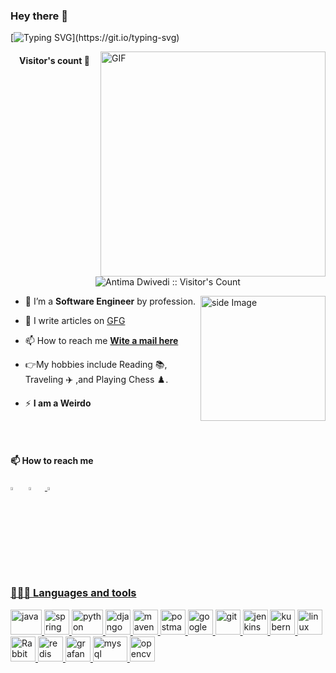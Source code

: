 ### Hey there :wave:

[![Typing SVG](https://readme-typing-svg.herokuapp.com?color=%2336BCF7&lines=Welcome+to+my+GitHub+!)](https://git.io/typing-svg)



<img align="right" alt="GIF" src="https://raw.githubusercontent.com/rahul-jha98/rahul-jha98/main/techstack.gif" width="360px"/>
<!-- Visitor's count -->
 <h4 align="center">Visitor's count 👀</h4>
<p align="center"><img src="https://profile-counter.glitch.me/{AntimaDwivedi}/count.svg" alt="Antima Dwivedi :: Visitor's Count" /></p>

<img src="https://github.com/sciencepal/sciencepal/blob/master/assets/life_balance.gif" alt="side Image" align="right" width="200" height="auto" />

- 👯 I’m a **Software Engineer** by profession.

- 📝 I  write articles on [GFG](https://auth.geeksforgeeks.org/user/antimadwivedi28/articles)

- 📫 How to reach me **[Wite a mail here](antimadwivedi28@gmail.com)**

- :point_right:My hobbies include Reading :books:, Traveling :airplane: ,and Playing Chess :chess_pawn:.

- ⚡  **I am a Weirdo**
<br>
<br>

#### 📫 How to reach me ####
  
[<img src="https://img.icons8.com/color/48/000000/twitter.png" width="3.5%"/>](https://twitter.com/DwivediAntima)  &nbsp; [<img src="https://img.icons8.com/color/48/000000/linkedin.png" width="3.5%"/>](https://www.linkedin.com/in/antima-dwivedi-69a79a1aa/)  &nbsp;<a href="mailto:antimadwivedi28@gmail.com"> <img src="https://img.icons8.com/fluent/48/000000/gmail.png" width="3.5%"/>

### 👨🏻‍💻 Languages and tools ###

  <a href="https://www.oracle.com/in/java/" target="_blank"> <img src="https://www.vectorlogo.zone/logos/java/java-horizontal.svg" alt="java" width="50" height="40"/> </a>
  <a href="https://spring.io/projects/spring-boot" target="_blank"> <img src="https://www.vectorlogo.zone/logos/springio/springio-icon.svg" alt="spring" width="40" height="40"/> </a>
  <a href="https://www.python.org/" target="_blank"> <img src="https://www.vectorlogo.zone/logos/python/python-horizontal.svg" alt="python" width="50" height="40"/> </a>
  <a href="https://www.djangoproject.com/" target="_blank"> <img src="https://www.vectorlogo.zone/logos/djangoproject/djangoproject-icon.svg" alt="django" width="40" height="40"/> </a>
  <a href="https://maven.apache.org/" target="_blank"> <img src="https://www.vectorlogo.zone/logos/apache_maven/apache_maven-icon.svg" alt="maven" width="40" height="40"/> </a>
  <a href="https://www.postman.com/" target="_blank"> <img src="https://www.vectorlogo.zone/logos/getpostman/getpostman-icon.svg" alt="postman" width="40" height="40"/> </a>
  <a href="https://cloud.google.com/" target="_blank"> <img src="https://www.vectorlogo.zone/logos/google_cloud/google_cloud-icon.svg" alt="google cloud" width="40" height="40"/> </a>
  <a href="https://git-scm.com/" target="_blank"> <img src="https://www.vectorlogo.zone/logos/git-scm/git-scm-icon.svg" alt="git" width="40" height="40"/> </a>
  <a href="https://www.jenkins.io/" target="_blank"> <img src="https://www.vectorlogo.zone/logos/jenkins/jenkins-icon.svg" alt="jenkins" width="40" height="40"/> </a>
  <a href="https://kubernetes.io/" target="_blank"> <img src="https://www.vectorlogo.zone/logos/kubernetes/kubernetes-icon.svg" alt="kubernetes" width="40" height="40"/> </a>
  <a href="https://www.linux.org/" target="_blank"> <img src="https://www.vectorlogo.zone/logos/linux/linux-icon.svg" alt="linux" width="40" height="40"/> </a>
  <a href="https://www.rabbitmq.com/" target="_blank"> <img src="https://www.vectorlogo.zone/logos/rabbitmq/rabbitmq-icon.svg" alt="RabbitMQ" width="40" height="40"/> </a>
  <a href="https://redis.io/" target="_blank"> <img src="https://www.vectorlogo.zone/logos/redis/redis-icon.svg" alt="redis" width="40" height="40"/> </a>
  <a href="https://grafana.com/" target="_blank"> <img src="https://www.vectorlogo.zone/logos/grafana/grafana-icon.svg" alt="grafana" width="40" height="40"/> </a>
  <a href="https://www.mysql.com/" target="_blank"> <img src="https://www.vectorlogo.zone/logos/mysql/mysql-ar21.svg" alt="mysql" width="55" height="40"/> </a>
  <a href="https://opencv.org/" target="_blank"> <img src="https://www.vectorlogo.zone/logos/opencv/opencv-icon.svg" alt="opencv" width="40" height="40"/> </a>

